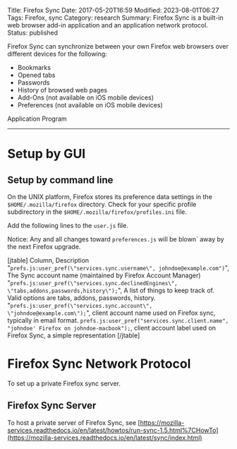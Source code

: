 Title: Firefox Sync
Date: 2017-05-20T16:59
Modified: 2023-08-01T06:27
Tags: Firefox, sync
Category: research
Summary: Firefox Sync is a built-in web browser add-in application and an application network protocol.
Status: published

Firefox Sync can synchronize between your own Firefox web browsers over
different devices for the following:

* Bookmarks
* Opened tabs
* Passwords
* History of browsed web pages
* Add-Ons (not available on iOS mobile devices)
* Preferences (not available on iOS mobile devices)

Application Program
*******************

Setup by GUI
============

Setup by command line
---------------------

On the UNIX platform, Firefox stores its preference data settings in the `$HOME/.mozilla/firefox` directory. Check for your specific profile subdirectory in the `$HOME/.mozilla/firefox/profiles.ini` file.

Add the following lines to the `user.js` file.

Notice: Any and all changes toward ``preferences.js`` will be blown` away by the next Firefox upgrade.

[jtable]
Column, Description
"`prefs.js:user_pref(\"services.sync.username\", johndoe@example.com")`", The Sync account name (maintained by Firefox Account Manager)
"`prefs.js:user_pref(\"services.sync.declinedEngines\", \"tabs,addons,passwords,history\");`", A list of things to keep track of. Valid options are tabs, addons, passwords, history.
"`prefs.js:user_pref(\"services.sync.account\", \"johndoe@example.com\");`", client
account name used on Firefox sync, typically in email format.
`prefs.js:user_pref("services.sync.client.name", "johndoe' Firefox on johndoe-macbook");`, client account label used on Firefox Sync, a simple representation
[/jtable]

Firefox Sync Network Protocol
=============================

To set up a private Firefox sync server.

Firefox Sync Server
-------------------

To host a private server of Firefox Sync, see [https://mozilla-services.readthedocs.io/en/latest/howtos/run-sync-1.5.html%7CHowTo](https://mozilla-services.readthedocs.io/en/latest/sync/index.html)

